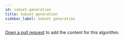 ```yaml
---
id: subset-generation
title: Subset generation
sidebar_label: Subset generation
---
```


[Open a pull request](https://github.com/AllAlgorithms/algorithms/tree/master/docs/subset-generation.md) to add the content for this algorithm.